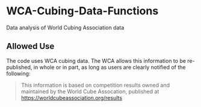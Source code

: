 # WCA-Cubing-Data-Functions
Data analysis of World Cubing Association data

## Allowed Use
The code uses WCA cubing data. The WCA allows this information to be re-published, in whole or in part, as long
as users are clearly notified of the following:

> This information is based on competition results owned and maintained by the
> World Cube Assocation, published at https://worldcubeassociation.org/results

